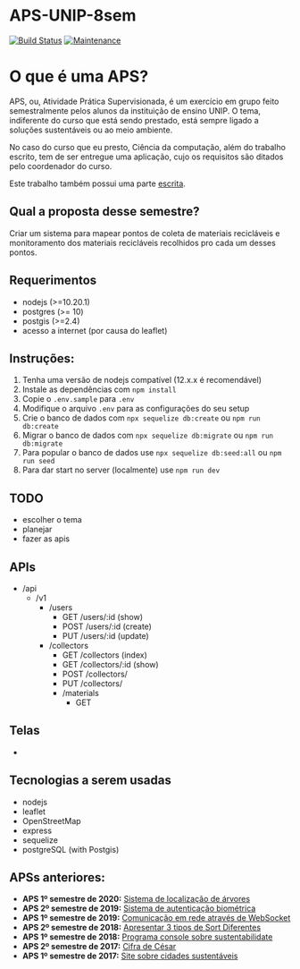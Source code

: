 # APS-UNIP-8sem

[![Build Status](https://travis-ci.com/ogabriel/APS-UNIP-8sem.svg?branch=master)](https://travis-ci.com/ogabriel/APS-UNIP-8sem)
[![Maintenance](https://img.shields.io/badge/Maintained%3F-yes-green.svg)](https://GitHub.com/Naereen/StrapDown.js/graphs/commit-activity)

# O que é uma APS?

APS, ou, Atividade Prática Supervisionada, é um exercício em grupo feito semestralmente pelos alunos da instituição de ensino UNIP. O tema, indiferente do curso que está sendo prestado, está sempre ligado a soluções sustentáveis ou ao meio ambiente.

No caso do curso que eu presto, Ciência da computação, além do trabalho escrito, tem de ser entregue uma aplicação, cujo os requisitos são ditados pelo coordenador do curso.

Este trabalho também possui uma parte [escrita](https://github.com/ogabriel/APS-UNIP-8sem-doc).

## Qual a proposta desse semestre?

Criar um sistema para mapear pontos de coleta de materiais recicláveis e monitoramento dos materiais recicláveis recolhidos pro cada um desses pontos.

## Requerimentos

- nodejs (>=10.20.1)
- postgres (>= 10)
- postgis (>=2.4)
- acesso a internet (por causa do leaflet)

## Instruções:

1. Tenha uma versão de nodejs compatível (12.x.x é recomendável)
2. Instale as dependências com `npm install`
3. Copie o `.env.sample` para `.env`
4. Modifique o arquivo `.env` para as configurações do seu setup
5. Crie o banco de dados com `npx sequelize db:create` ou `npm run db:create`
6. Migrar o banco de dados com `npx sequelize db:migrate` ou `npm run db:migrate`
7. Para popular o banco de dados use `npx sequelize db:seed:all` ou `npm run seed`
8. Para dar start no server (localmente) use `npm run dev`

## TODO

- escolher o tema
- planejar
- fazer as apis

## APIs

- /api
  - /v1
    - /users
      - GET /users/:id (show)
      - POST /users/:id (create)
      - PUT /users/:id (update)
    - /collectors
      - GET /collectors (index)
      - GET /collectors/:id (show)
      - POST /collectors/
      - PUT /collectors/
      - /materials
        - GET

## Telas

-

## Tecnologias a serem usadas

- nodejs
- leaflet
- OpenStreetMap
- express
- sequelize
- postgreSQL (with Postgis)

## APSs anteriores:

- **APS 1º semestre de 2020:** [Sistema de localização de árvores](https://github.com/ogabriel/APS-UNIP-7sem)
- **APS 2º semestre de 2019:** [Sistema de autenticação biométrica](https://github.com/ogabriel/APS-UNIP-6sem)
- **APS 1º semestre de 2019:** [Comunicação em rede através de WebSocket](https://github.com/ogabriel/APS-UNIP-5sem)
- **APS 2º semestre de 2018:** [Apresentar 3 tipos de Sort Diferentes](https://github.com/ogabriel/APS-UNIP-4sem)
- **APS 1º semestre de 2018:** [Programa console sobre sustentabilidate](https://github.com/ogabriel/APS-UNIP-3sem)
- **APS 2º semestre de 2017:** [Cifra de César](https://github.com/ogabriel/APS-UNIP-2sem)
- **APS 1º semestre de 2017:** [Site sobre cidades sustentáveis](https://github.com/ogabriel/APS-UNIP-1sem)
